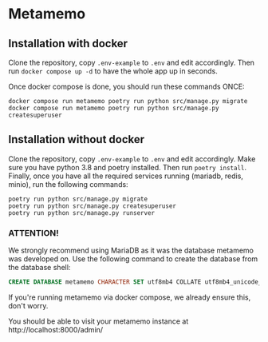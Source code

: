 # Metamemo

## Installation with docker

Clone the repository, copy `.env-example` to `.env` and edit accordingly. Then run `docker compose up -d` to have the whole app up in seconds.

Once docker compose is done, you should run these commands ONCE:

```shell
docker compose run metamemo poetry run python src/manage.py migrate
docker compose run metamemo poetry run python src/manage.py createsuperuser
```

## Installation without docker

Clone the repository, copy `.env-example` to `.env` and edit accordingly. Make sure you have python 3.8 and poetry installed. Then run `poetry install`. Finally, once you have all the required services running (mariadb, redis, minio), run the following commands:

```shell
poetry run python src/manage.py migrate
poetry run python src/manage.py createsuperuser
poetry run python src/manage.py runserver
```

### ATTENTION!

We strongly recommend using MariaDB as it was the database metamemo was developed on. Use the following command to create the database from the database shell:

```sql
CREATE DATABASE metamemo CHARACTER SET utf8mb4 COLLATE utf8mb4_unicode_ci;
```

If you're running metamemo via docker compose, we already ensure this, don't worry.

You should be able to visit your metamemo instance at http://localhost:8000/admin/
